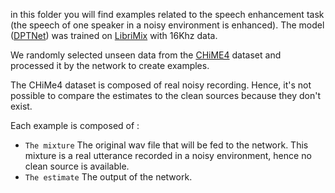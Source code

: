 in this folder you will find examples related to the speech enhancement task
  (the speech of one speaker in a noisy environment is enhanced).
The model ([DPTNet](https://arxiv.org/pdf/2007.13975.pdf)) was trained on [LibriMix](https://arxiv.org/pdf/2005.11262.pdf) with 16Khz data.
  
We randomly selected unseen data from the [CHiME4](http://spandh.dcs.shef.ac.uk/chime_challenge/CHiME4/) dataset and processed it by the network to create examples.

The CHiMe4 dataset is composed of real noisy recording. Hence, it's not possible to compare the estimates to the clean sources
because they don't exist.
    
Each example is composed of :
* `The mixture` The original wav file that will be fed to the network. This mixture is a real utterance recorded in
  a noisy environment, hence no clean source is available.
* `The estimate` The output of the network.
